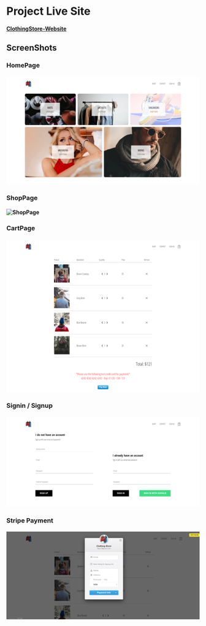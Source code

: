 # Project Live Site

#### [ClothingStore-Website](https://thisisaarush.github.io/Clothing-Store-Website/)

## ScreenShots

### HomePage

#### ![HomePage](./src/assets/ScreenShots/home.png)

### ShopPage

#### ![ShopPage](./src/assets/ScreenShots/shop.png)

### CartPage

#### ![CartPage](./src/assets/ScreenShots/cart.png)

### Signin / Signup

#### ![Signin](./src/assets/ScreenShots/signin.png)

### Stripe Payment

#### ![Stripe](./src/assets/ScreenShots/pay.png)
